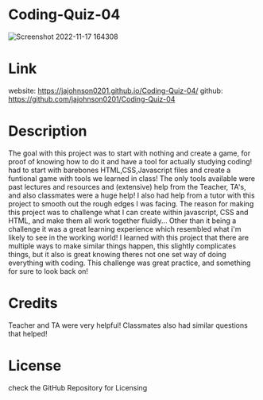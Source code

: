 # Coding-Quiz-04
![Screenshot 2022-11-17 164308](https://user-images.githubusercontent.com/115191212/202577650-226522eb-ae06-4905-a84e-e2ad0102108d.jpg)


# Link
website: https://jajohnson0201.github.io/Coding-Quiz-04/ github: https://github.com/jajohnson0201/Coding-Quiz-04

# Description
The goal with this project was to start with nothing and create a game, for proof of knowing how to do it and have a tool for actually studying coding! had to start with barebones HTML,CSS,Javascript files and create a funtional game with tools we learned in class!
The only tools available were past lectures and resources and (extensive) help from the Teacher, TA's, and also classmates were a huge help! I also had help from a tutor with this project to smooth out the rough edges I was facing.
The reason for making this project was to challenge what I can create within javascript, CSS and HTML, and make them all work together fluidly... Other than it being a challenge it was a great learning experience which resembled what i'm likely to see in the working world!
I learned with this project that there are multiple ways to make similar things happen, this slightly complicates things, but it also is great knowing theres not one set way of doing everything with coding. This challenge was great practice, and something for sure to look back on!

# Credits
Teacher and TA were very helpful! Classmates also had similar questions that helped!

# License
check the GitHub Repository for Licensing
